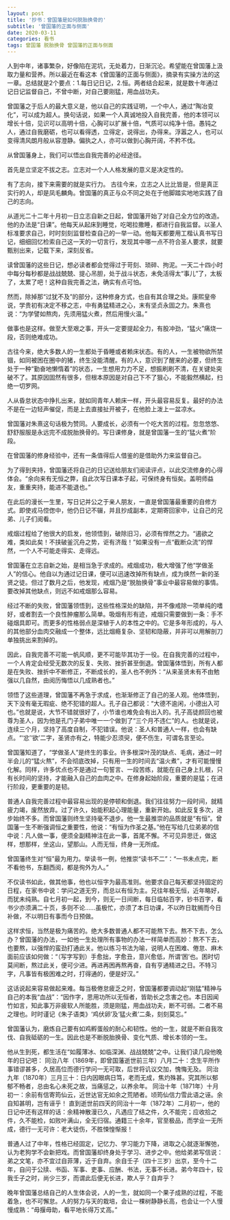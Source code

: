 ```yaml
---
layout: post
title: '抄书：曾国藩是如何脱胎换骨的'
subtitle: '曾国藩的正面与侧面'
date: 2020-03-11
categories: 看书 
tags: 曾国藩 脱胎换骨 曾国藩的正面与侧面
---
```

人到中年，诸事繁杂，好像陷在泥坑，无处着力，日渐沉沦。希望能在曾国藩上汲取力量和营养。所以最近在看这本《曾国藩的正面与侧面》，摘录有实操方法的这一章。总结就是2个要点：1.每日记日记，2.恒。两者结合起来，就是数十年通过记日记监督自己，不曾中断，对自己要刚猛，用血战功夫。

曾国藩之于后人的最大意义是，他以自己的实践证明，一个中人，通过“陶冶变化”，可以成为超人。换句话说，如果一个人真诚地投入自我完善，他的本领可以增长十倍，见识可以高明十倍，心胸可以扩展十倍，气质可以纯净十倍。愚钝之人，通过自我磨砺，也可以看得透，立得定，说得出，办得来。浮嚣之人，也可以变得清风朗月般从容澄静。偏执之人，亦可以做到心胸开阔，不矜不伐。

从曾国藩身上，我们可以悟出自我完善的必经途径。

首先是立坚定不拔之志。立志对一个人人格发展的意义是决定性的。

有了志向，接下来需要的就是实行力。
古往今来，立志之人比比皆是，但是真正实行的人，却是凤毛麟角。曾国藩的真正与众不同之处在于他脚踏实地地实践了自己的志向。

从道光二十二年十月初一日立志自新之日起，曾国藩开始了对自己全方位的改造。他的办法是“日课”。他每天从起床到睡觉，吃喝拉撒睡，都进行自我监督。以圣人标准要求自己，时时刻刻监督检查自己的一举一动。他每天都要用工楷认真书写日记，细细回忆检索自己这一天的一切言行，发现其中哪一点不符合圣人要求，就要甄别出来，记载下来，深刻反省。

读曾国藩的这些日记，想必读者都会觉得过于苛刻、琐碎、拘泥。一天二十四小时中每分每秒都是战战兢兢、提心吊胆，处于战斗状态，未免活得太“事儿”了，太板了，太累了吧！这种自我完善之法，确实有点可怕。

然而，除掉那“过犹不及”的部分，这种修身方式，也自有其合理之处。康熙皇帝说，学贵初有决定不移之志，中有勇猛精进之心，末有坚贞永固之力。朱熹也说：“为学譬如熬肉，先须用猛火煮，然后用慢火温。”

做事也是这样。做至大至艰之事，开头一定要提起全力，有股冲劲，“猛火”痛烧一段，否则绝难成功。

古往今来，绝大多数人的一生都处于昏睡或者赖床状态。有的人，一生被物欲所禁锢，如同被困在圈中的猪，终生没能清醒。有的人，意识到了醒来的必要，但终生处于一种“勤奋地懒惰着”的状态，一生想用力力不足，想振刷刷不清，在关键处突破不了。其原因固然有很多，但根本原因是对自己下不了狠心，不能毅然横起，扫绝一切罗网。

人从昏怠状态中挣扎出来，就如同青年人赖床一样，开头最容易反复。最好的办法不是在一边轻声催促，而是上去直接扯开被子，在他脸上泼上一盆凉水。

曾国藩对朱熹这句话极为赞同。人要成长，必须有一个吃大苦的过程。忽忽悠悠、舒舒服服是永远完不成脱胎换骨的。写日课修身，就是曾国藩一生的“猛火煮”阶段。

在曾国藩的修身经验中，还有一条值得后人借鉴的是借助外力来监督自己。

为了得到夹持，曾国藩还将自己的日记送给朋友们阅读评点，以此交流修身的心得体会。“余向来有无恒之弊，自此次写日课本子起，可保终身有恒矣。盖明师益友，重重夹持，能进不能退也。”

在此后的漫长一生里，写日记并公之于亲人朋友，一直是曾国藩最重要的自修方式。即使戎马倥偬中，他仍日记不辍，并且抄成副本，定期寄回家中，让自己的兄弟、儿子们阅看。

戒烟过程给了他很大的启发，他领悟到，破除旧习，必须有悍然之力。“遏欲之难，类如此矣！不挟破釜沉舟之势，讵有济哉！”如果没有一点“截断众流”的悍然，一个人不可能走得实、走得远。

曾国藩在立志自新之始，是相当急于求成的。戒烟成功，极大增强了他“学做圣人”的信心。他自以为通过记日课，便可以迅速改掉所有缺点，成为焕然一新的圣贤之徒。但过了数月之后，他发现，戒烟乃是“脱胎换骨”事业中最容易做的事情。要改掉其他缺点，则远不如戒烟那么容易。

经过不断的失败，曾国藩领悟到，这些性格深处的缺陷，并不像戒除一项单纯的嗜好，或者割去一个良性肿瘤那么简单。吸烟有形有迹，戒烟只需要做到一条：手不碰烟具即可。而更多的性格弱点是深植于人的本性之中的。它是多年形成的，与人的其他部分血肉交融成一个整体，远比烟瘾复杂、坚韧和隐蔽，并非可以用解剖刀单独挑出来割掉的。

因此，自我完善不可能一帆风顺，更不可能毕其功于一役。在自我完善的过程中，一个人肯定会经受无数次的反复、失败、挫折甚至倒退。曾国藩体悟到，所有人都是在失败、挫折中不断修正，不断成长的，圣人也不例外：“从来圣贤未有不由勉强以几自然，由阅历悔悟以几成熟者也。”

领悟了这些道理，曾国藩不再急于求成，也渐渐修正了自己的圣人观。他体悟到，天下没有毫无瑕疵、绝不犯错的超人。孔子自己都说：“大德不逾闲，小德出入可也。”也就是说，大节不错就很好了，小节谁也难免会有出入的。孔子高徒颜回也被尊为圣人，因为他是孔门子弟中唯一一个做到了“三个月不违仁”的人。也就是说，连续三个月，坚持了高度自制，不犯错误。他说：圣人和普通人一样，也会有缺点。“‘忿’‘欲’二字，圣贤亦有之，特能少忍须臾，便不伤生，可谓名言至论。

曾国藩知道了，“学做圣人”是终生的事业。许多根深叶茂的缺点、毛病，通过一时半会儿的“猛火熬”，不会彻底改掉，只有用一生的时间去“温火煮”，才有可能慢慢化解。同样，许多优点也不是通过一句誓言、一段苦练，就能在自己身上扎根，只有长时间的坚持，才能融入自己的血肉之中。在修身起始阶段，重要的是猛；在进行阶段，更重要的是韧。

普通人自我完善过程中最容易出现的是停顿和倒退。我们往往努力一段时间，就精疲力竭，废然放弃。过了许久，始能积起心理能量，重新开始。如此反复多次，进步始终不多。而曾国藩则终生坚持毫不退步。他一生最推崇的品质就是“有恒”。曾国藩一生不断强调恒之重要性，他说：“有恒为作圣之基。”他在写给几位弟弟的信中说：凡人做一事，便须全副精神注在此一事，首尾不懈。不可见异思迁，做这样，想那样，坐这山，望那山。人而无恒，终身一无所成。

曾国藩终生对“恒”最为用力。举读书一例，他推崇“读书不二”：“一书未点完，断不看他书，东翻西阅，都是徇外为人。”

不仅读书如此，做其他事，他也以恒字为最高准则。他要求自己每天都坚持固定的日程，在家书中说：学问之道无穷，而总以有恒为主。兄往年极无恒，近年略好，而犹未纯熟。自七月初一起，到今，则无一日间断，每日临帖百字，钞书百字，看书少亦须满二十页，多则不论……虽极忙，亦须了本日功课，不以昨日耽搁而今日补做，不以明日有事而今日预做。

这样求恒，当然是极为痛苦的。绝大多数普通人都不可能熬下去。熬不下去，怎么办？曾国藩的办法，一如他一生处理所有事物的办法一样简单而高妙：熬不下去，也要熬，以强悍的蛮劲打通此关。他以练习书法为喻，说明人在困难、倦怠、麻木面前应该如何做：“（写字写到）手愈拙，字愈丑，意兴愈低，所谓‘困’也。困时切莫间断，熬过此关，便可少进。再进再困再熬再奋，自有亨通精进之日。不特习字，凡事皆有极困难之时，打得通的，便是好汉。”

这话说起来容易做起来难。每当极倦怠疲乏之时，曾国藩都要调动起“刚猛”精神与自己的本我“血战”：“因作字，思用功所以无恒者，皆助长之念害之也。本日因闻竹如言，知此事万非疲软人所能胜，须是刚猛，用血战功夫，断不可弱。二者不易之理也。时时谨记《朱子语类》‘鸡伏卵’及‘猛火煮’二条，刻刻莫忘。”

曾国藩认为，磨炼自己要有如鸡孵蛋般的耐心和韧性。他的一生，就是不断自我攻伐、自我砥砺的一生。因此也是不断脱胎换骨、变化气质、增长本领的一生。

他从生到死，都生活在“如履薄冰、如临深渊、战战兢兢”之中。让我们读几段他晚年的日记吧：
同治八年（1869年，即曾国藩逝世前三年）八月二十：念生平所作事错谬甚多，久居高位而德行学问一无可取，后世将讥议交加，愧悔无及。
同治九年（1870年）三月三十：日内因眼病日笃，老而无成，焦灼殊甚。究其所以郁郁不畅者，总由名心未死之故，当痛惩之，以养余年。
同治十年（1871年）十月初一：余前有信寄筠仙云，近世达官无如余之荒陋者。顷筠仙信力雪此语之诬。余自知甚明，岂有诬乎！
直到逝世前四天的同治十一年（1872年）二月初一，他的日记中还有这样的话：余精神散漫已久，凡遇应了结之件，久不能完；应收拾之件，久不能检，如败叶满山，全无归宿。通籍三十余年，官至极品，而学业一无所成，德行一无可许：老大徒伤，不胜悚惶惭报！

普通人过了中年，性格已经固定，记忆力、学习能力下降，进取之心就逐渐懈弛，认为老狗学不会新把戏。而曾国藩却终身处于学习、进步之中。他给弟弟写信说：弟之文笔，亦不宜过自菲薄，近于自弃。余自壬子（四十三岁）出京，至今十二年，自问于公牍、书函、军事、吏事、应酬、书法，无事不长进。弟今年四十，较我壬子之时，尚少三岁，而谓此后便无长进，欺人乎？自弃乎？

晚年曾国藩总结自己的人生体会说，人的一生，就如同一个果子成熟的过程，不能着急，也不可懈怠。人的努力与天的栽培，会让一棵树静静长高，也会让一个人慢慢成熟：“毋揠毋助，看平地长得万丈高。”





















